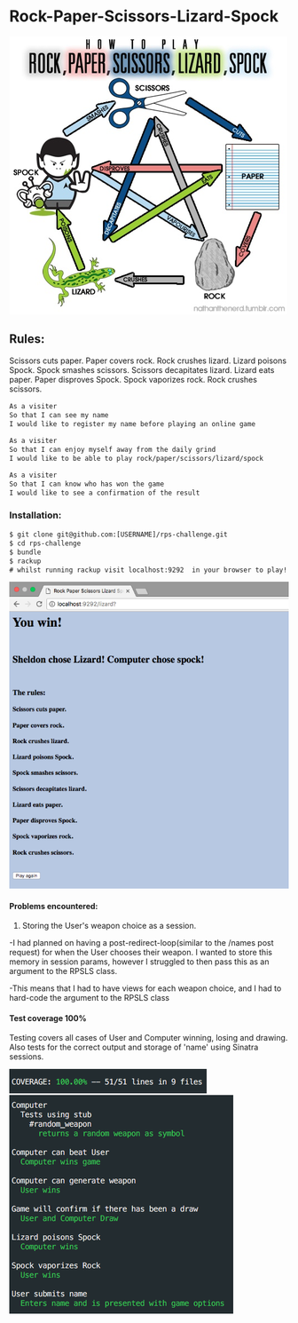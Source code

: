 # Rock-Paper-Scissors-Lizard-Spock

![Alt text](https://github.com/JessicaBarclay/rps-challenge/blob/master/links/rpsls.jpg "rpsls")

## Rules:
Scissors cuts paper. Paper covers rock. Rock crushes lizard. Lizard poisons Spock. Spock smashes scissors. Scissors decapitates lizard. Lizard eats paper. Paper disproves Spock. Spock vaporizes rock. Rock crushes scissors.


```
As a visiter
So that I can see my name
I would like to register my name before playing an online game
```
```
As a visiter
So that I can enjoy myself away from the daily grind
I would like to be able to play rock/paper/scissors/lizard/spock
```
```
As a visiter
So that I can know who has won the game
I would like to see a confirmation of the result
```

### Installation:
```
$ git clone git@github.com:[USERNAME]/rps-challenge.git
$ cd rps-challenge
$ bundle
$ rackup
# whilst running rackup visit localhost:9292  in your browser to play!
```
![Alt text](https://github.com/JessicaBarclay/rps-challenge/blob/master/links/you-win.png "you-win")

#### Problems encountered:

1. Storing the User's weapon choice as a session.

-I had planned on having a post-redirect-loop(similar to the /names post request) for when the User chooses their weapon. I wanted to store this memory in session params, however I struggled to then pass this as an argument to the RPSLS class.

-This means that I had to have views for each weapon choice, and I had to hard-code the argument to the RPSLS class

#### Test coverage 100%

Testing covers all cases of User and Computer winning, losing and drawing. Also tests for the correct output and storage of 'name' using Sinatra sessions.

![Alt text](https://github.com/JessicaBarclay/rps-challenge/blob/master/links/test-coverage.png "test-coverage")
![Alt text](https://github.com/JessicaBarclay/rps-challenge/blob/master/links/tests.png "tests")
